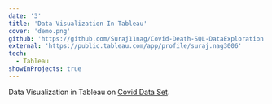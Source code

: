 ```yaml
---
date: '3'
title: 'Data Visualization In Tableau'
cover: 'demo.png'
github: 'https://github.com/Suraj11nag/Covid-Death-SQL-DataExploration'
external: 'https://public.tableau.com/app/profile/suraj.nag3006'
tech:
  - Tableau
showInProjects: true
---
```


Data Visualization in Tableau on [Covid Data Set](https://ourworldindata.org/covid-deaths).
